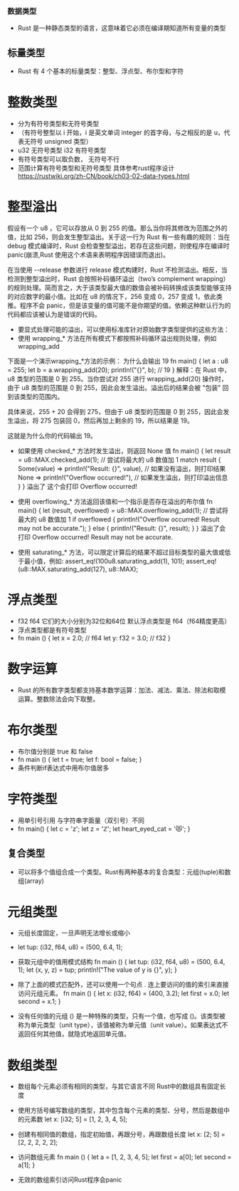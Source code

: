 ### 数据类型

- Rust 是一种静态类型的语言，这意味着它必须在编译期知道所有变量的类型

## 标量类型

- Rust 有 4 个基本的标量类型：整型、浮点型、布尔型和字符

# 整数类型

- 分为有符号类型和无符号类型
- （有符号整型以 i 开始，i 是英文单词 integer 的首字母，与之相反的是 u，代表无符号 unsigned 类型）
- u32 无符号类型 i32 有符号类型
- 有符号类型可以取负数， 无符号不行 
- 范围计算有符号类型和无符号类型  具体参考rust程序设计 https://rustwiki.org/zh-CN/book/ch03-02-data-types.html


# 整型溢出
假设有一个 u8 ，它可以存放从 0 到 255 的值。那么当你将其修改为范围之外的值，比如 256，则会发生整型溢出。关于这一行为 Rust 有一些有趣的规则：当在 debug 模式编译时，Rust 会检查整型溢出，若存在这些问题，则使程序在编译时 panic(崩溃,Rust 使用这个术语来表明程序因错误而退出)。

在当使用 --release 参数进行 release 模式构建时，Rust 不检测溢出。相反，当检测到整型溢出时，Rust 会按照补码循环溢出（two’s complement wrapping）的规则处理。简而言之，大于该类型最大值的数值会被补码转换成该类型能够支持的对应数字的最小值。比如在 u8 的情况下，256 变成 0，257 变成 1，依此类推。程序不会 panic，但是该变量的值可能不是你期望的值。依赖这种默认行为的代码都应该被认为是错误的代码。

- 要显式处理可能的溢出，可以使用标准库针对原始数字类型提供的这些方法：
- 使用 wrapping_* 方法在所有模式下都按照补码循环溢出规则处理，例如 wrapping_add

下面是一个演示wrapping_*方法的示例：
为什么会输出 19
fn main() {
    let a : u8 = 255;
    let b = a.wrapping_add(20);
    println!("{}", b);  // 19
}
解释：在 Rust 中，u8 类型的范围是 0 到 255。当你尝试对 255 进行 wrapping_add(20) 操作时，由于 u8 类型的范围是 0 到 255，因此会发生溢出。溢出后的结果会被 "包装" 回到该类型的范围内。

具体来说，255 + 20 会得到 275，但由于 u8 类型的范围是 0 到 255，因此会发生溢出，将 275 包装回 0，然后再加上剩余的 19，所以结果是 19。

这就是为什么你的代码输出 19。

- 如果使用 checked_* 方法时发生溢出，则返回 None 值
fn main() {
    let result = u8::MAX.checked_add(1); // 尝试将最大的 u8 数值加 1
    match result {
        Some(value) => println!("Result: {}", value), // 如果没有溢出，则打印结果
        None => println!("Overflow occurred!"), // 如果发生溢出，则打印溢出信息
    }
}
溢出了 这个会打印 Overflow occurred!

- 使用 overflowing_* 方法返回该值和一个指示是否存在溢出的布尔值
fn main() {
    let (result, overflowed) = u8::MAX.overflowing_add(1); // 尝试将最大的 u8 数值加 1
    if overflowed {
        println!("Overflow occurred! Result may not be accurate.");
    } else {
        println!("Result: {}", result);
    }
}
溢出了会打印 Overflow occurred! Result may not be accurate.

- 使用 saturating_* 方法，可以限定计算后的结果不超过目标类型的最大值或低于最小值，例如:
assert_eq!(100u8.saturating_add(1), 101);
assert_eq!(u8::MAX.saturating_add(127), u8::MAX);

# 浮点类型
- f32 f64 它们的大小分别为32位和64位 默认浮点类型是 f64（f64精度更高）
- 浮点类型都是有符号类型
- fn main () {
    let x = 2.0;  // f64
    let y: f32 = 3.0; // f32
  }

# 数字运算
- Rust 的所有数字类型都支持基本数学运算：加法、减法、乘法、除法和取模运算。整数除法会向下取整。

# 布尔类型
- 布尔值分别是 true 和 false
- fn main () {
    let t = true;
    let f: bool = false;
  }
- 条件判断if表达式中用布尔值居多

# 字符类型
- 用单引号引用  与字符串字面量（双引号）不同
- fn main() {
    let c = 'z';
    let z = 'ℤ';
    let heart_eyed_cat = '😻';
}


## 复合类型
- 可以将多个值组合成一个类型。Rust有两种基本的复合类型：元组(tuple)和数组(array)

# 元组类型
- 元组长度固定，一旦声明无法增长或缩小
- let tup: (i32, f64, u8) = (500, 6.4, 1);

- 获取元组中的值用模式结构
fn main () {
  let tup: (i32, f64, u8) = (500, 6.4, 1);
  let (x, y, z) = tup;
  println!("The value of y is {}", y);
}

- 除了上面的模式匹配外，还可以使用一个句点 . 连上要访问的值的索引来直接访问元组元素。
fn main () {
  let x: (i32, f64) = (400, 3.2);
  let first = x.0;
  let second = x.1;
}

- 没有任何值的元组 () 是一种特殊的类型，只有一个值，也写成 ()。该类型被称为单元类型（unit type），该值被称为单元值（unit value）。如果表达式不返回任何其他值，就隐式地返回单元值。

# 数组类型
- 数组每个元素必须有相同的类型，与其它语言不同 Rust中的数组具有固定长度
- 使用方括号编写数组的类型，其中包含每个元素的类型、分号，然后是数组中的元素数
let x: [i32; 5] = [1, 2, 3, 4, 5];

- 创建有相同值的数组，指定初始值，再跟分号，再跟数组长度
let x: [2; 5] = [2, 2, 2, 2, 2];

- 访问数组元素
fn main () {
  let a = [1, 2, 3, 4, 5];
  let first = a[0];
  let second = a[1];
}

- 无效的数组索引访问Rust程序会panic









